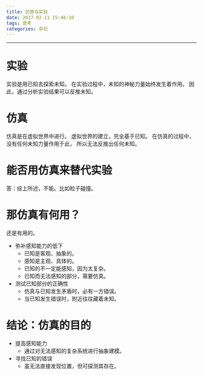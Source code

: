 ```yaml
---
title: 仿真与实验
date: 2017-02-11 15:48:10
tags: 思考
categories: 杂记
---
```


-------------------------------------

# 实验

实验是用已知去探索未知。
在实验过程中，未知的神秘力量始终发生着作用。
因此，通过分析实验结果可以反推未知。

# 仿真

仿真是在虚拟世界中进行。
虚拟世界的建立，完全基于已知。
在仿真的过程中，没有任何未知力量作用于此，
所以无法反推出任何未知。

# 能否用仿真来替代实验

答：综上所述，不能。比如粒子碰撞。

# 那仿真有何用？

还是有用的。

- 弥补感知能力的低下
    - 已知是客观、抽象的。
    - 感知是主观、具体的。
    - 已知的不一定能感知，因为太复杂。
    - 已知而无法感知的部分，需要仿真。
- 测试已知部分的正确性
    - 仿真与已知发生矛盾时，必有一方错误。
    - 当已知发生错误时，附近往往藏着未知。

# 结论：仿真的目的

- 提高感知能力
    - 通过对无法感知的复杂系统进行抽象建模。
- 寻找已知的错误
    - 虽无法直接发现位置，但可探测其存在。
